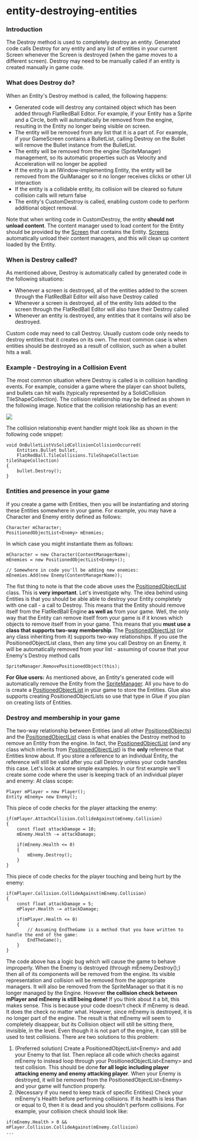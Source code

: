 # entity-destroying-entities

### Introduction

The Destroy method is used to completely destroy an entity. Generated code calls Destroy for any entity and any list of entities in your current Screen whenever the Screen is destroyed (when the game moves to a different screen). Destroy may need to be manually called if an entity is created manually in game code.

### What does Destroy do?

When an Entity's Destroy method is called, the following happens:

* Generated code will destroy any contained object which has been added through FlatRedBall Editor. For example, if your Entity has a Sprite and a Circle, both will automatically be removed from the engine, resulting in the Entity no longer being visible on screen.
* The entity will be removed from any list that it is a part of. For example, if your GameScreen contains a BulletList, calling Destroy on the Bullet will remove the Bullet instance from the BulletList.
* The entity will be removed from the engine (SpriteManager) management, so its automatic properties such as Velocity and Acceleration will no longer be applied
* If the entity is an IWindow-implementing Entity, the entity will be removed from the GuiManager so it no longer receives clicks or other UI interaction
* If the entity is a collidable entity, its collision will be cleared so future collision calls will return false
* The entity's CustomDestroy is called, enabling custom code to perform additional object removal.

Note that when writing code in CustomDestroy, the entity **should not unload content**. The content manager used to load content for the Entity should be provided by the [Screen](../../../../frb/docs/index.php) that contains the Entity. [Screens](../../../../frb/docs/index.php) automatically unload their content managers, and this will clean up content loaded by the Entity.

### When is Destroy called?

As mentioned above, Destroy is automatically called by generated code in the following situations:

* Whenever a screen is destroyed, all of the entities added to the screen through the FlatRedBall Editor will also have Destroy called
* Whenever a screen is destroyed, all of the entity lists added to the screen through the FlatRedBall Editor will also have their Destroy called
* Whenever an entity is destroyed, any entities that it contains will also be destroyed.

Custom code may need to call Destroy. Usually custom code only needs to destroy entities that it creates on its own. The most common case is when entities should be destroyed as a result of collision, such as when a bullet hits a wall.

### Example - Destroying in a Collision Event

The most common situation where Destroy is called is in collision handling events. For example, consider a game where the player can shoot bullets, and bullets can hit walls (typically represented by a SolidCollision TileShapeCollection). The collision relationship may be defined as shown in the following image. Notice that the collision relationship has an event:

![](../../../../media/2021-11-img\_61814c88b1382.png)

The collision relationship event handler might look like as shown in the following code snippet:

```
void OnBulletListVsSolidCollisionCollisionOccurred(
    Entities.Bullet bullet,
    FlatRedBall.TileCollisions.TileShapeCollection tileShapeCollection)
{
    bullet.Destroy();
}
```

### Entities and presence in your game

If you create a game with Entities, then you will be instantiating and storing these Entities somewhere in your game. For example, you may have a Character and Enemy entity defined as follows:

```
Character mCharacter;
PositionedObjectList<Enemy> mEnemies;
```

In which case you might instantiate them as follows:

```
mCharacter = new Character(ContentManagerName);
mEnemies = new PositionedObjectList<Enemy>();

// Somewhere in code you'll be adding new enemies:
mEnemies.Add(new Enemy(ContentManagerName));
```

The fist thing to note is that the code above uses the [PositionedObjectList](../../../../frb/docs/index.php) class. This is **very important**. Let's investigate why. The idea behind using Entities is that you should be able able to destroy your Entity completely with one call - a call to Destroy. This means that the Entity should remove itself from the FlatRedBall Engine **as well as** from your game. Well, the only way that the Entity can remove itself from your game is if it knows which objects to remove itself from in your game. This means that you **must use a class that supports two-way membership**. The [PositionedObjectList](../../../../frb/docs/index.php) (or any class inheriting from it) supports two-way relationships. If you use the PositionedObjectList class, then any time you call Destroy on an Enemy, it will be automatically removed from your list - assuming of course that your Enemy's Destroy method calls

```
SpriteManager.RemovePositionedObject(this);
```

**For Glue users:** As mentioned above, an Entity's generated code will automatically remove the Entity from the [SpriteManager](../../../../frb/docs/index.php). All you have to do is create a [PositionedObjectList](../../../../frb/docs/index.php) in your game to store the Entities. Glue also supports creating PositionedObjectLists so use that type in Glue if you plan on creating lists of Entities.

### Destroy and membership in your game

The two-way relationship between Entities (and all other [PositionedObjects](../../../../frb/docs/index.php)) and the [PositionedObjectList](../../../../frb/docs/index.php) class is what enables the Destroy method to remove an Entity from the engine. In fact, the [PositionedObjectList](../../../../frb/docs/index.php) (and any class which inherits from [PositionedObjectList](../../../../frb/docs/index.php)) is the **only** reference that Entities know about. If you store a reference to an individual Entity, the reference will still be valid after you call Destroy unless your code handles this case. Let's look at some simple examples. In our first example we'll create some code where the user is keeping track of an individual player and enemy: At class scope:

```
Player mPlayer = new Player();
Entity mEnemy= new Enemy();
```

This piece of code checks for the player attacking the enemy:

```
if(mPlayer.AttachCollision.CollideAgainst(mEnemy.Collision)
{
    const float attackDamage = 10;
    mEnemy.Health -= attackDamage;

    if(mEnemy.Health <= 0)
    {
        mEnemy.Destroy();
    }
}
```

This piece of code checks for the player touching and being hurt by the enemy:

```
if(mPlayer.Collision.CollideAgainst(mEnemy.Collision)
{
    const float attackDamage = 5;
    mPlayer.Health -= attackDamage;

    if(mPlayer.Health <= 0)
    {
        // Assuming EndTheGame is a method that you have written to handle the end of the game:
        EndTheGame();
    }
}
```

The code above has a logic bug which will cause the game to behave improperly. When the Enemy is destroyed (through mEnemy.Destroy();) then all of its components will be removed from the engine. Its visible representation and collision will be removed from the appropriate managers. It will also be removed from the SpriteManager so that it is no longer managed by the Engine. However **the collision check between mPlayer and mEnemy is still being done!** If you think about it a bit, this makes sense. This is because your code doesn't check if mEnemy is dead. It does the check no matter what. However, since mEnemy is destroyed, it is no longer part of the engine. The result is that mEnemy will seem to completely disappear, but its Collision object will still be sitting there, invisible, in the level. Even though it is not part of the engine, it can still be used to test collisions. There are two solutions to this problem:

1. (Preferred solution) Create a PositionedObjectList\<Enemy> and add your Enemy to that list. Then replace all code which checks against mEnemy to instead loop through your PositionedObjectList\<Enemy> and test collision. This should be done **for all logic including player attacking enemy and enemy attacking player**. When your Enemy is destroyed, it will be removed from the PositionedObjectList\<Enemy> and your game will function properly.
2. (Necessary if you need to keep track of specific Entities) Check your mEnemy's Health before performing collisions. If its health is less than or equal to 0, then it is dead and you shouldn't perform collisions. For example, your collision check should look like:

&#x20;

```
if(mEnemy.Health > 0 && mPlayer.Collision.CollideAgainst(mEnemy.Collision)
...
```
